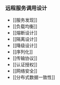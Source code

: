 ### 远程服务调用设计

- [[服务发现]]
- [[负载均衡]]
- [[熔断设计]]
- [[隔离设计]]
- [[降级设计]]
- [[序列化]]
- [[传输协议]]
- [[认证授权]]
- [[网络安全]]
- [[分布式数据一致性]]